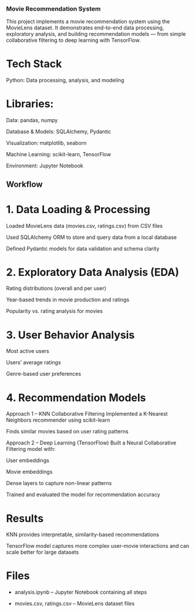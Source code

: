 ### Movie Recommendation System
This project implements a movie recommendation system using the MovieLens dataset.
It demonstrates end-to-end data processing, exploratory analysis, and building recommendation models — from simple collaborative filtering to deep learning with TensorFlow.

# Tech Stack
Python: Data processing, analysis, and modeling

# Libraries:

Data: pandas, numpy

Database & Models: SQLAlchemy, Pydantic

Visualization: matplotlib, seaborn

Machine Learning: scikit-learn, TensorFlow

Environment: Jupyter Notebook

## Workflow
# 1. Data Loading & Processing
Loaded MovieLens data (movies.csv, ratings.csv) from CSV files

Used SQLAlchemy ORM to store and query data from a local database

Defined Pydantic models for data validation and schema clarity

# 2. Exploratory Data Analysis (EDA)
Rating distributions (overall and per user)

Year-based trends in movie production and ratings

Popularity vs. rating analysis for movies

# 3. User Behavior Analysis
Most active users

Users’ average ratings

Genre-based user preferences

# 4. Recommendation Models
Approach 1 – KNN Collaborative Filtering
Implemented a K-Nearest Neighbors recommender using scikit-learn

Finds similar movies based on user rating patterns

Approach 2 – Deep Learning (TensorFlow)
Built a Neural Collaborative Filtering model with:

User embeddings

Movie embeddings

Dense layers to capture non-linear patterns

Trained and evaluated the model for recommendation accuracy

# Results
KNN provides interpretable, similarity-based recommendations

TensorFlow model captures more complex user-movie interactions and can scale better for large datasets

# Files
- analysis.ipynb – Jupyter Notebook containing all steps

- movies.csv, ratings.csv – MovieLens dataset files